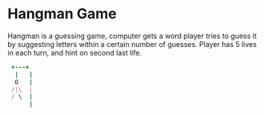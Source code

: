 # Hangman Game

<p>Hangman is a guessing game, computer gets a word player tries to guess it by suggesting letters within a certain number of guesses. Player has 5 lives in each turn, and  hint on second last life.
</p>

```ruby
 +---+
  |   |
  O   |
 /|\  |
 / \  |
      |
```
